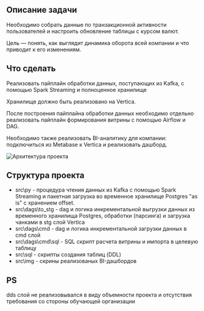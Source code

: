## Описание задачи
Необходимо собрать данные по транзакционной активности пользователей и настроить обновление таблицы с курсом валют. 

Цель — понять, как выглядит динамика оборота всей компании и что приводит к его изменениям. 

## Что сделать
Реализовать пайплайн обработки данных, поступающих из Kafka, с помощью Spark Streaming и полноценное хранилище

Хранилище должно быть реализовано на Vertica. 

После построения пайплайна обработки данных необходимо отдельно реализовать пайплайн формирования витрины с помощью Airflow и DAG. 

Необходимо также реализовать BI-аналитику для компании: подключиться из Metabase к Vertica и реализовать дашборд.

![Архитектура проекта](https://github.com/DimitryShR/de-final-project/blob/main/%D0%90%D1%80%D1%85%D0%B8%D1%82%D0%B5%D0%BA%D1%82%D1%83%D1%80%D0%B0%20%D0%BF%D1%80%D0%BE%D0%B5%D0%BA%D1%82%D0%B0.png)

## Структура проекта
- src\py - процедура чтения данных из Kafka с помощью Spark Streaming и пакетная загрузка во временное хранилище Postgres "as is" с хранением offset.
- src\dags\to_stg - dag и логика инкрементальной выгрузки данных из временного хранилища Postgres, обработки (парсинга) и загрузка чанками в stg слой Vertica
- src\dags\cmd - dag и логика инкрементальной загрузки данных в cmd слой
- src\dags\cmd\sql - SQL скрипт расчета витрины и импорта в целевую таблицу
- src\sql - скрипты создания таблиц (DDL)
- src\img - скрины реализованых BI-дашбордов

## PS
dds слой не реализовывался в виду объемности проекта и отсутствия требования со стороны обучающей организации
